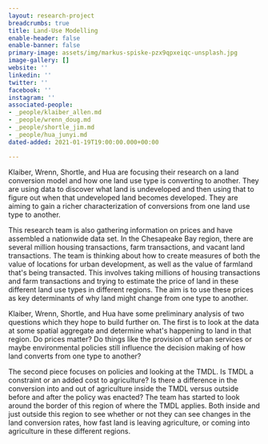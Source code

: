 ```yaml
---
layout: research-project
breadcrumbs: true
title: Land-Use Modelling
enable-header: false
enable-banner: false
primary-image: assets/img/markus-spiske-pzx9qpxeiqc-unsplash.jpg
image-gallery: []
website: ''
linkedin: ''
twitter: ''
facebook: ''
instagram: ''
associated-people:
- _people/klaiber_allen.md
- _people/wrenn_doug.md
- _people/shortle_jim.md
- _people/hua_junyi.md
dated-added: 2021-01-19T19:00:00.000+00:00

---
```

Klaiber, Wrenn, Shortle, and Hua are focusing their research on a land conversion model and how one land use type is converting to another. They are using data to discover what land is undeveloped and then using that to figure out when that undeveloped land becomes developed. They are aiming to gain a richer characterization of conversions from one land use type to another.

This research team is also gathering information on prices and have assembled a nationwide data set. In the Chesapeake Bay region, there are several million housing transactions, farm transactions, and vacant land transactions. The team is thinking about how to create measures of both the value of locations for urban development, as well as the value of farmland that's being transacted. This involves taking millions of housing transactions and farm transactions and trying to estimate the price of land in these different land use types in different regions. The aim is to use these prices as key determinants of why land might change from one type to another.

Klaiber, Wrenn, Shortle, and Hua have some preliminary analysis of two questions which they hope to build further on. The first is to look at the data at some spatial aggregate and determine what's happening to land in that region. Do prices matter? Do things like the provision of urban services or maybe environmental policies still influence the decision making of how land converts from one type to another?

The second piece focuses on policies and looking at the TMDL. Is TMDL a constraint or an added cost to agriculture? Is there a difference in the conversion into and out of agriculture inside the TMDL versus outside before and after the policy was enacted? The team has started to look around the border of this region of where the TMDL applies. Both inside and just outside this region to see whether or not they can see changes in the land conversion rates, how fast land is leaving agriculture, or coming into agriculture in these different regions.